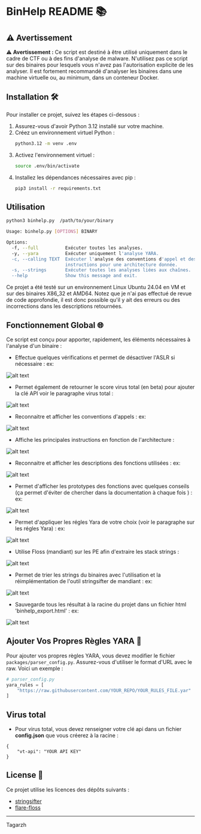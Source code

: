 # BinHelp README 📚

## ⚠️ Avertissement

⚠️ **Avertissement :** Ce script est destiné à être utilisé uniquement dans le cadre de CTF ou à des fins d'analyse de malware. N'utilisez pas ce script sur des binaires pour lesquels vous n'avez pas l'autorisation explicite de les analyser. Il est fortement recommandé d'analyser les binaires dans une machine virtuelle ou, au minimum, dans un conteneur Docker.

## Installation 🛠️

Pour installer ce projet, suivez les étapes ci-dessous :

1. Assurez-vous d'avoir Python 3.12 installé sur votre machine.
2. Créez un environnement virtuel Python :
   ```bash
   python3.12 -m venv .env
   ```
3. Activez l'environnement virtuel :
   ```bash
   source .env/bin/activate
   ```
4. Installez les dépendances nécessaires avec pip :
   ```bash
   pip3 install -r requirements.txt
   ```

## Utilisation

```bash
python3 binhelp.py  /path/to/your/binary

Usage: binhelp.py [OPTIONS] BINARY

Options:
  -f, --full          Exécuter toutes les analyses.
  -y, --yara          Exécuter uniquement l'analyse YARA.
  -c, --calling TEXT  Exécuter l'analyse des conventions d'appel et des
                      instructions pour une architecture donnée.
  -s, --strings       Exécuter toutes les analyses liées aux chaînes.
  --help              Show this message and exit.
```

Ce projet a été testé sur un environnement Linux Ubuntu 24.04 en VM et sur des binaires X86_32 et AMD64. Notez que je n'ai pas effectué de revue de code approfondie, il est donc possible qu'il y ait des erreurs ou des incorrections dans les descriptions retournées.

## Fonctionnement Global 🌐

Ce script est conçu pour apporter, rapidement, les éléments nécessaires à l'analyse d'un binaire :

- Effectue quelques vérifications et permet de désactiver l'ASLR si nécessaire :
ex:

![alt text](attachments_readme/verifications.png)

- Permet également de retourner le score virus total (en beta) pour ajouter la clé API voir le paragraphe virus total :

![alt text](attachments_readme/virus-total.png)

- Reconnaitre et afficher les conventions d'appels : 
ex:

![alt text](attachments_readme/calling_convention.png)

- Affiche les principales instructions en fonction de l'architecture :

![alt text](attachments_readme/instruction_set.png)

- Reconnaitre et afficher les descriptions des fonctions utilisées :
ex:

![alt text](attachments_readme/identification_func.png)

- Permet d'afficher les prototypes des fonctions avec quelques conseils (ça permet d'éviter de chercher dans la documentation à chaque fois ) :
ex:

![alt text](attachments_readme/details_func.png)

- Permet d'appliquer les régles Yara de votre choix (voir le paragraphe sur les régles Yara) :
ex:

![alt text](attachments_readme/yara.png)

- Utilise Floss (mandiant) sur les PE afin d'extraire les stack strings :

![alt text](attachments_readme/floss_strings.png)

- Permet de trier les strings du binaires avec l'utilisation et la réimplémentation de l'outil stringsifter de mandiant :
ex:

![alt text](attachments_readme/strings.png)

- Sauvegarde tous les résultat à la racine du projet dans un fichier html 'binhelp_export.html' :
ex:

![alt text](attachments_readme/export.png)

## Ajouter Vos Propres Règles YARA 📝

Pour ajouter vos propres règles YARA, vous devez modifier le fichier `packages/parser_config.py`. Assurez-vous d'utiliser le format d'URL avec le raw. Voici un exemple :
```python
# parser_config.py
yara_rules = [
    "https://raw.githubusercontent.com/YOUR_REPO/YOUR_RULES_FILE.yar"
]
```
## Virus total

- Pour virus total, vous devez renseigner votre clé api dans un fichier **config.json** que vous créerez à la racine :

```
{
    "vt-api": "YOUR API KEY"
}
```

## License 📜

Ce projet utilise les licences des dépôts suivants :

- [stringsifter]((https://github.com/mandiant/stringsifter))
- [flare-floss]((https://github.com/mandiant/flare-floss))

---

Tagarzh 
